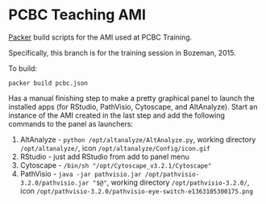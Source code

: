 # PCBC Teaching AMI
[Packer](https://packer.io/) build scripts for the AMI used at PCBC Training.

Specifically, this branch is for the training session in Bozeman, 2015.

To build:

```
packer build pcbc.json
```

Has a manual finishing step to make a pretty graphical panel to launch the installed apps (for RStudio, PathVisio, Cytoscape, and AltAnalyze). Start an instance of the AMI created in the last step and add the following commands to the panel as launchers:

1. AltAnalyze - `python /opt/altanalyze/AltAnalyze.py`, working directory `/opt/altanalyze/`, icon `/opt/altanalyze/Config/icon.gif`
1. RStudio - just add RStudio from add to panel menu
1. Cytoscape - `/bin/sh "/opt/Cytoscape_v3.2.1/Cytoscape"`
1. PathVisio - `java -jar pathvisio.jar /opt/pathvisio-3.2.0/pathvisio.jar "$@"`, working directory `/opt/pathvisio-3.2.0/`, icon `/opt/pathvisio-3.2.0/pathvisio-eye-switch-e1363105300175.png`


